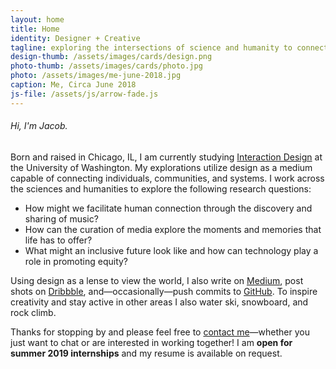 ```yaml
---
layout: home
title: Home
identity: Designer + Creative
tagline: exploring the intersections of science and humanity to connect individuals, communities, and systems.
design-thumb: /assets/images/cards/design.png
photo-thumb: /assets/images/cards/photo.jpg
photo: /assets/images/me-june-2018.jpg
caption: Me, Circa June 2018
js-file: /assets/js/arrow-fade.js
---
```

###### Hi, I'm Jacob.
Born and raised in Chicago, IL, I am currently studying [Interaction Design](https://art.washington.edu/design/interaction-design-bdes) at the University of Washington. My explorations utilize design as a medium capable of connecting individuals, communities, and systems. I work across the sciences and humanities to explore the following research questions: 
- How might we facilitate human connection through the discovery and sharing of music?
- How can the curation of media explore the moments and memories that life has to offer?
- What might an inclusive future look like and how can technology play a role in promoting equity?

Using design as a lense to view the world, I also write on [Medium](https://medium.com/@jelias), post shots on [Dribbble](https://dribbble.com/jelias), and—occasionally—push commits to [GitHub](https://github.com/jelias). To inspire creativity and stay active in other areas I also water ski, snowboard, and rock climb.

Thanks for stopping by and please feel free to [contact me](mailto&#58;%6Aa%&#54;&#51;obee&#37;&#54;C&#37;6&#57;&#37;61s&#64;gm&#37;61%69&#108;&#46;co&#37;6D)—whether you just want to chat or are interested in working together! I am **open for summer 2019 internships** and my resume is available on request.
